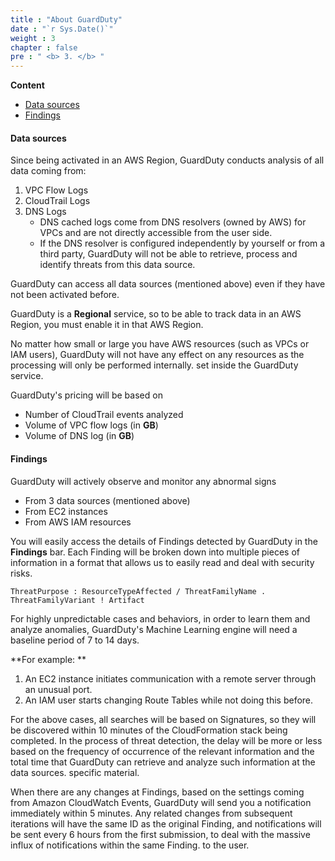 ```yaml
---
title : "About GuardDuty"
date : "`r Sys.Date()`"
weight : 3
chapter : false
pre : " <b> 3. </b> "
---
```


**Content**
- [Data sources](#data-sources)
- [Findings](#findings)

#### Data sources
Since being activated in an AWS Region, GuardDuty conducts analysis of all data coming from:
1. VPC Flow Logs
2. CloudTrail Logs
3. DNS Logs
   - DNS cached logs come from DNS resolvers (owned by AWS) for VPCs and are not directly accessible from the user side.
   - If the DNS resolver is configured independently by yourself or from a third party, GuardDuty will not be able to retrieve, process and identify threats from this data source.

GuardDuty can access all data sources (mentioned above) even if they have not been activated before.

GuardDuty is a **Regional** service, so to be able to track data in an AWS Region, you must enable it in that AWS Region.


No matter how small or large you have AWS resources (such as VPCs or IAM users), GuardDuty will not have any effect on any resources as the processing will only be performed internally. set inside the GuardDuty service.


GuardDuty's pricing will be based on
- Number of CloudTrail events analyzed
- Volume of VPC flow logs (in **GB**)
- Volume of DNS log (in **GB**)


#### Findings
GuardDuty will actively observe and monitor any abnormal signs
- From 3 data sources (mentioned above)
- From EC2 instances
- From AWS IAM resources

You will easily access the details of Findings detected by GuardDuty in the **Findings** bar. Each Finding will be broken down into multiple pieces of information in a format that allows us to easily read and deal with security risks.

```
ThreatPurpose : ResourceTypeAffected / ThreatFamilyName . ThreatFamilyVariant ! Artifact
```

For highly unpredictable cases and behaviors, in order to learn them and analyze anomalies, GuardDuty's Machine Learning engine will need a baseline period of 7 to 14 days.

**For example: **
1. An EC2 instance initiates communication with a remote server through an unusual port.
2. An IAM user starts changing Route Tables while not doing this before.

For the above cases, all searches will be based on Signatures, so they will be discovered within 10 minutes of the CloudFormation stack being completed. In the process of threat detection, the delay will be more or less based on the frequency of occurrence of the relevant information and the total time that GuardDuty can retrieve and analyze such information at the data sources. specific material.


When there are any changes at Findings, based on the settings coming from Amazon CloudWatch Events, GuardDuty will send you a notification immediately within 5 minutes. Any related changes from subsequent iterations will have the same ID as the original Finding, and notifications will be sent every 6 hours from the first submission, to deal with the massive influx of notifications within the same Finding. to the user.